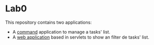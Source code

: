# Lab0
This repository contains two applications:

* A [command]() application to manage a tasks' list.
* A [web application]() based in servlets to show an filter de tasks' list.
